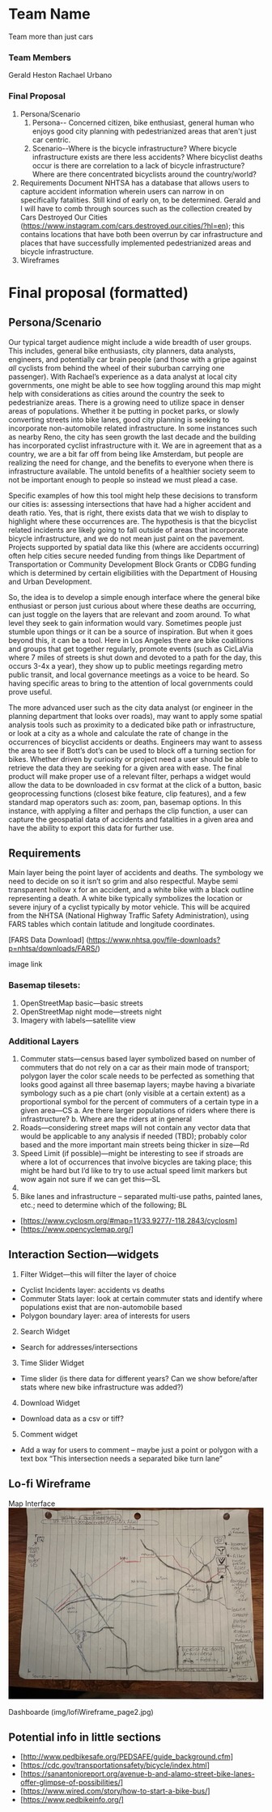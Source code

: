 # Team Name
Team more than just cars
### Team Members
Gerald Heston
Rachael Urbano

### Final Proposal
1. Persona/Scenario
    1. Persona-- Concerned citizen, bike enthusiast, general human who enjoys good city planning with pedestrianized areas that aren't just car centric.
    2. Scenario--Where is the bicycle infrastructure? Where bicycle infrastructure exists are there less accidents? Where bicyclist deaths occur is there are correlation to a lack of bicycle infrastructure?
        Where are there concentrated bicyclists around the country/world? 
2. Requirements Document
    NHTSA has a database that allows users to capture accident information wherein users can narrow in on specifically fatalities. Still kind of early on, to be determined. 
    Gerald and I will have to comb through sources such as the collection created by Cars Destroyed Our Cities (https://www.instagram.com/cars.destroyed.our.cities/?hl=en); this contains locations that have both been overrun by car infrastructure and places that have successfully implemented pedestrianized areas and bicycle infrastructure.
3. Wireframes

# Final proposal (formatted)

## Persona/Scenario
Our typical target audience might include a wide breadth of user groups. This includes, general bike enthusiasts, city planners, data analysts, engineers, and potentially car brain people (and those with a gripe against _all_ cyclists from behind the wheel of their suburban carrying one passenger). With Rachael’s experience as a data analyst at local city governments, one might be able to see how toggling around this map might help with considerations as cities around the country the seek to pedestrianize areas. There is a growing need to utilize space in denser areas of populations. Whether it be putting in pocket parks, or slowly converting streets into bike lanes, good city planning is seeking to incorporate non-automobile related infrastructure. In some instances such as nearby Reno, the city has seen growth the last decade and the building has incorporated cyclist infrastructure with it. We are in agreement that as a country, we are a bit far off from being like Amsterdam, but people are realizing the need for change, and the benefits to everyone when there is infrastructure available. The untold benefits of a healthier society seem to not be important enough to people so instead we must plead a case. 

Specific examples of how this tool might help these decisions to transform our cities is: assessing intersections that have had a higher accident and death ratio. Yes, that is right, there exists data that we wish to display to highlight where these occurrences are. The hypothesis is that the bicyclist related incidents are likely going to fall outside of areas that incorporate bicycle infrastructure, and we do not mean just paint on the pavement. Projects supported by spatial data like this (where are accidents occurring) often help cities secure needed funding from things like Department of Transportation or Community Development Block Grants or CDBG funding which is determined by certain eligibilities with the Department of Housing and Urban Development. 

So, the idea is to develop a simple enough interface where the general bike enthusiast or person just curious about where these deaths are occurring, can just toggle on the layers that are relevant and zoom around. To what level they seek to gain information would vary. Sometimes people just stumble upon things or it can be a source of inspiration. But when it goes beyond this, it can be a tool. Here in Los Angeles there are bike coalitions and groups that get together regularly, promote events (such as CicLaVia where 7 miles of streets is shut down and devoted to a path for the day, this occurs 3-4x a year), they show up to public meetings regarding metro public transit, and local governance meetings as a voice to be heard. So having specific areas to bring to the attention of local governments could prove useful. 

The more advanced user such as the city data analyst (or engineer in the planning department that looks over roads), may want to apply some spatial analysis tools such as proximity to a dedicated bike path or infrastructure, or look at a city as a whole and calculate the rate of change in the occurrences of bicyclist accidents or deaths. Engineers may want to assess the area to see if Bott’s dot’s can be used to block off a turning section for bikes. Whether driven by curiosity or project need a user should be able to retrieve the data they are seeking for a given area with ease. The final product will make proper use of a relevant filter, perhaps a widget would allow the data to be downloaded in csv format at the click of a button, basic geoprocessing functions (closest bike feature, clip features), and a few standard map operators such as: zoom, pan, basemap options. In this instance, with applying a filter and perhaps the clip function, a user can capture the geospatial data of accidents and fatalities in a given area and have the ability to export this data for further use.

## Requirements

Main layer being the point layer of accidents and deaths. The symbology we need to decide on so it isn’t so grim and also respectful. Maybe semi transparent hollow x for an accident, and a white bike with a black outline representing a death. A white bike typically symbolizes the location or severe injury of a cyclist typically by motor vehicle. This will be acquired from the NHTSA (National Highway Traffic Safety Administration), using FARS tables which contain latitude and longitude coordinates.

[FARS Data Download] (https://www.nhtsa.gov/file-downloads?p=nhtsa/downloads/FARS/)

image link

### Basemap tilesets: 
1. OpenStreetMap basic—basic streets 
2. OpenStreetMap night mode—streets night 
3. Imagery with labels—satellite view

### Additional Layers
1. Commuter stats—census based layer symbolized based on number of commuters that do not rely on a car as their main mode of transport; polygon layer the color scale needs to be perfected as something that looks good against all three basemap layers; maybe having a bivariate symbology such as a pie chart (only visible at a certain extent) as a proportional symbol for the percent of commuters of a certain type in a given area—CS a. Are there larger populations of riders where there is infrastructure? b. Where are the riders at in general 
2. Roads—considering street maps will not contain any vector data that would be applicable to any analysis if needed (TBD); probably color based and the more important main streets being thicker in size—Rd 
3. Speed Limit (if possible)—might be interesting to see if stroads are where a lot of occurrences that involve bicycles are taking place; this might be hard but I’d like to try to use actual speed limit markers but wow again not sure if we can get this—SL 
4. 
5. Bike lanes and infrastructure – separated multi-use paths, painted lanes, etc.; need to determine which of the following; BL
* [https://www.cyclosm.org/#map=11/33.9277/-118.2843/cyclosm] 
* [https://www.opencyclemap.org/]

## Interaction Section—widgets 
1. Filter Widget—this will filter the layer of choice 
* Cyclist Incidents layer: accidents vs deaths 
* Commuter Stats layer: look at certain commuter stats and identify where populations exist that are non-automobile based 
* Polygon boundary layer: area of interests for users 

2. Search Widget 
*  Search for addresses/intersections 

3. Time Slider Widget 
* Time slider (is there data for different years? Can we show before/after stats where new bike infrastructure was added?) 

4. Download Widget 
* Download data as a csv or tiff? 

5. Comment widget 
* Add a way for users to comment – maybe just a point or polygon with a text box “This intersection needs a separated bike turn lane”

## Lo-fi Wireframe
Map Interface
![Map interface](img/lofiWireframe_page1.jpg)

Dashboarde
(img/lofiWireframe_page2.jpg)


## Potential info in little sections 
* [http://www.pedbikesafe.org/PEDSAFE/guide_background.cfm] 
* [https://cdc.gov/transportationsafety/bicycle/index.html] 
* [https://sanantonioreport.org/avenue-b-and-alamo-street-bike-lanes-offer-glimpse-of-possibilities/] 
* [https://www.wired.com/story/how-to-start-a-bike-bus/]
* [https://www.pedbikeinfo.org/]
